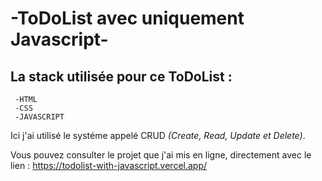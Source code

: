 # -ToDoList avec uniquement Javascript-

## La stack utilisée pour ce ToDoList :

```
 -HTML
 -CSS
 -JAVASCRIPT
 ```
 
 Ici j'ai utilisé le systéme appelé CRUD *(Create, Read, Update et Delete)*.
 
 Vous pouvez consulter le projet que j'ai mis en ligne, directement avec le lien : https://todolist-with-javascript.vercel.app/
